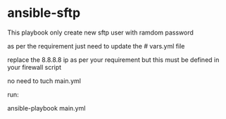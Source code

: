 # ansible-sftp
This playbook only create new sftp user with ramdom password

as per the requirement just need to update the # vars.yml file

replace the 8.8.8.8 ip as per your requirement but this must be defined in your firewall script

no need to tuch main.yml 

run:

ansible-playbook main.yml

